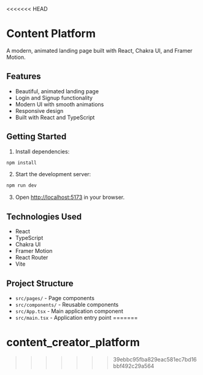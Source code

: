 <<<<<<< HEAD
# Content Platform

A modern, animated landing page built with React, Chakra UI, and Framer Motion.

## Features

- Beautiful, animated landing page
- Login and Signup functionality
- Modern UI with smooth animations
- Responsive design
- Built with React and TypeScript

## Getting Started

1. Install dependencies:
```bash
npm install
```

2. Start the development server:
```bash
npm run dev
```

3. Open [http://localhost:5173](http://localhost:5173) in your browser.

## Technologies Used

- React
- TypeScript
- Chakra UI
- Framer Motion
- React Router
- Vite

## Project Structure

- `src/pages/` - Page components
- `src/components/` - Reusable components
- `src/App.tsx` - Main application component
- `src/main.tsx` - Application entry point 
=======
# content_creator_platform
>>>>>>> 39ebbc95fba829eac581ec7bd16bbf492c29a564
